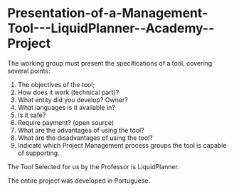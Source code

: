# Presentation-of-a-Management-Tool---LiquidPlanner--Academy--Project
The working group must present the specifications of a tool, covering several points:

1. The objectives of the tool;
2. How does it work (technical part)?
3. What entity did you develop? Owner?
4. What languages is it available in?
5. Is it safe?
6. Require payment? (open source)
7. What are the advantages of using the tool?
8. What are the disadvantages of using the tool?
9. Indicate which Project Management process groups the tool is capable of supporting.

The Tool Selected for us by the Professor is LiquidPlanner.

The entire project was developed in Portuguese.
